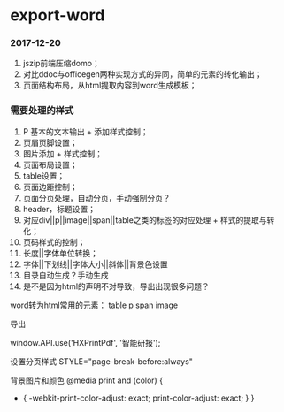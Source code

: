 # export-word







### 2017-12-20

1. jszip前端压缩domo；
2. 对比ddoc与officegen两种实现方式的异同，简单的元素的转化输出；
3. 页面结构布局，从html提取内容到word生成模板；





### 需要处理的样式
1. P 基本的文本输出 + 添加样式控制；
2. 页眉页脚设置；
3. 图片添加 + 样式控制；
4. 页面布局设置；
5. table设置；
6. 页面边距控制；
7. 页面分页处理，自动分页，手动强制分页？
8. header，标题设置；
9. 对应div||p||image||span||table之类的标签的对应处理 + 样式的提取与转化；
10. 页码样式的控制；
11. 长度||字体单位转换；
12. 字体||下划线||字体大小||斜体||背景色设置  
13. 目录自动生成？手动生成
14. 是不是因为html的声明不对导致，导出出现很多问题？


word转为html常用的元素：
table
p
span
image



导出

window.API.use('HXPrintPdf', '智能研报');

设置分页样式
STYLE="page-break-before:always"

背景图片和颜色
@media print and (color) {
   * {
      -webkit-print-color-adjust: exact;
      print-color-adjust: exact;
   }
}